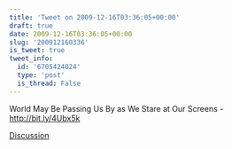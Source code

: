 ```yaml
---
title: 'Tweet on 2009-12-16T03:36:05+00:00'
draft: true
date: 2009-12-16T03:36:05+00:00
slug: '200912160336'
is_tweet: true
tweet_info:
  id: '6705424024'
  type: 'post'
  is_thread: False
---
```




World May Be Passing Us By as We Stare at Our Screens - http://bit.ly/4Ubx5k

[Discussion](https://x.com/sytelus/status/6705424024)
